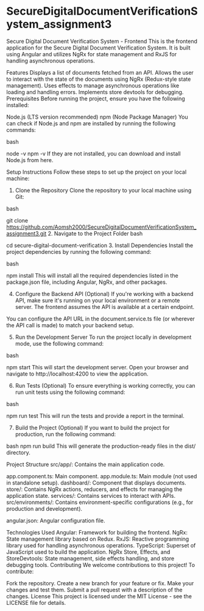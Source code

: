 # SecureDigitalDocumentVerificationSystem_assignment3

Secure Digital Document Verification System - Frontend
This is the frontend application for the Secure Digital Document Verification System. It is built using Angular and utilizes NgRx for state management and RxJS for handling asynchronous operations.

Features
Displays a list of documents fetched from an API.
Allows the user to interact with the state of the documents using NgRx (Redux-style state management).
Uses effects to manage asynchronous operations like loading and handling errors.
Implements store devtools for debugging.
Prerequisites
Before running the project, ensure you have the following installed:

Node.js (LTS version recommended)
npm (Node Package Manager)
You can check if Node.js and npm are installed by running the following commands:

bash

node -v
npm -v
If they are not installed, you can download and install Node.js from here.

Setup Instructions
Follow these steps to set up the project on your local machine:

1. Clone the Repository
Clone the repository to your local machine using Git:

bash

git clone https://github.com/Aomsh2000/SecureDigitalDocumentVerificationSystem_assignment3.git
2. Navigate to the Project Folder
bash

cd secure-digital-document-verification
3. Install Dependencies
Install the project dependencies by running the following command:

bash

npm install
This will install all the required dependencies listed in the package.json file, including Angular, NgRx, and other packages.

4. Configure the Backend API (Optional)
If you're working with a backend API, make sure it's running on your local environment or a remote server. The frontend assumes the API is available at a certain endpoint.

You can configure the API URL in the document.service.ts file (or wherever the API call is made) to match your backend setup.

5. Run the Development Server
To run the project locally in development mode, use the following command:

bash

npm start
This will start the development server. Open your browser and navigate to http://localhost:4200 to view the application.

6. Run Tests (Optional)
To ensure everything is working correctly, you can run unit tests using the following command:

bash

npm run test
This will run the tests and provide a report in the terminal.

7. Build the Project (Optional)
If you want to build the project for production, run the following command:

bash
npm run build
This will generate the production-ready files in the dist/ directory.

Project Structure
src/app/: Contains the main application code.

app.component.ts: Main component.
app.module.ts: Main module (not used in standalone setup).
dashboard/: Component that displays documents.
store/: Contains NgRx actions, reducers, and effects for managing the application state.
services/: Contains services to interact with APIs.
src/environments/: Contains environment-specific configurations (e.g., for production and development).

angular.json: Angular configuration file.

Technologies Used
Angular: Framework for building the frontend.
NgRx: State management library based on Redux.
RxJS: Reactive programming library used for handling asynchronous operations.
TypeScript: Superset of JavaScript used to build the application.
NgRx Store, Effects, and StoreDevtools: State management, side effects handling, and store debugging tools.
Contributing
We welcome contributions to this project! To contribute:

Fork the repository.
Create a new branch for your feature or fix.
Make your changes and test them.
Submit a pull request with a description of the changes.
License
This project is licensed under the MIT License - see the LICENSE file for details.